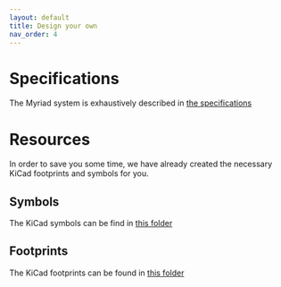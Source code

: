 ```yaml
---
layout: default
title: Design your own
nav_order: 4
---
```


# Specifications
The Myriad system is exhaustively described in [the specifications](specification/)

# Resources
In order to save you some time, we have already created the necessary KiCad footprints and symbols for you.

## Symbols
The KiCad symbols can be find in [this folder](https://github.com/splitkb/myriad/assets/kicad/symbols)

## Footprints
The KiCad footprints can be found in [this folder](https://github.com/splitkb/myriad/assets/kicad/footprints)
